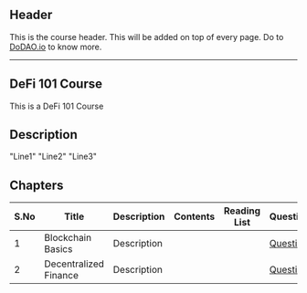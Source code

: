 ## Header
This is the course header. This will be added on top of every page. Do to [DoDAO.io](https://www.dodao.io) to know more.

 ---

 ## DeFi 101 Course
 This is a DeFi 101 Course
 
 ## Description
 "Line1" 
"Line2" 
"Line3"

 
 ## Chapters
 
 | S.No      | Title | Description |Contents |Reading List| Questions | Status | Completion Week |
 | ----------- | ----------- |----------- |----------- |----------- |----------- | ----------- | ----------- |
 | 1      | Blockchain Basics | Description |  |  | [Questions](generated/questions/blockchain_basics.md) | In Progress | July 18 |
 | 2      | Decentralized Finance | Description |  |  | [Questions](generated/questions/cfi_vs_defi.md) | In Progress | July 18 | 
